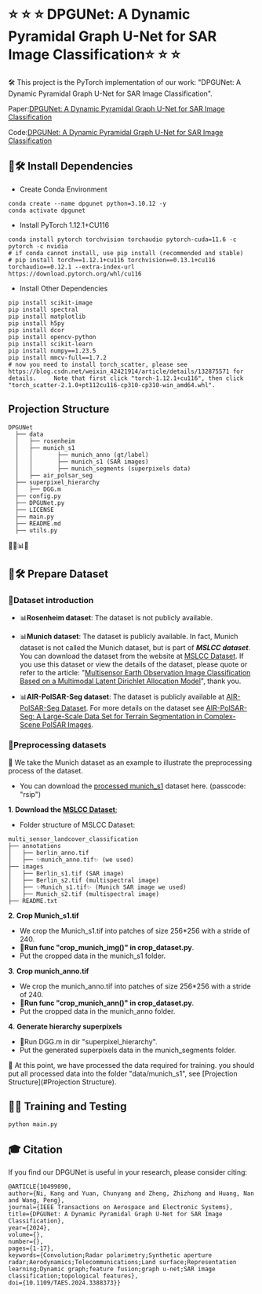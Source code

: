 # ⭐ ⭐ ⭐ DPGUNet: A Dynamic Pyramidal Graph U-Net for SAR Image Classification⭐ ⭐ ⭐ 
🛠️ This project is the PyTorch implementation of our work: "DPGUNet: A Dynamic Pyramidal Graph U-Net for SAR Image Classification".

Paper:[DPGUNet: A Dynamic Pyramidal Graph U-Net for SAR Image Classification](https://ieeexplore.ieee.org/document/10499890 "DPGUNet: A Dynamic Pyramidal Graph U-Net for SAR Image Classification")

Code:[DPGUNet: A Dynamic Pyramidal Graph U-Net for SAR Image Classification](https://github.com/RSIP-NJUPT/DPGUNet "DPGUNet: A Dynamic Pyramidal Graph U-Net for SAR Image Classification")



## 📘🛠️ Install Dependencies

* Create Conda Environment

```shell
conda create --name dpgunet python=3.10.12 -y
conda activate dpgunet
```

* Install PyTorch 1.12.1+CU116

```shell
conda install pytorch torchvision torchaudio pytorch-cuda=11.6 -c pytorch -c nvidia
# if conda cannot install, use pip install (recommended and stable)
# pip install torch==1.12.1+cu116 torchvision==0.13.1+cu116 torchaudio==0.12.1 --extra-index-url https://download.pytorch.org/whl/cu116
```

* Install Other Dependencies

```shell
pip install scikit-image
pip install spectral
pip install matplotlib
pip install h5py
pip install dcor
pip install opencv-python
pip install scikit-learn
pip install numpy==1.23.5
pip install mmcv-full==1.7.2
# now you need to install torch_scatter, please see https://blog.csdn.net/weixin_42421914/article/details/132875571 for details.     Note that first click "torch-1.12.1+cu116", then click "torch_scatter-2.1.0+pt112cu116-cp310-cp310-win_amd64.whl".
```
## Projection Structure <a id="1"></a>
```shell
DPGUNet
  ├── data  
  │   ├── rosenheim  
  │   ├── munich_s1  
  │   │       ├── munich_anno (gt/label)  
  │   │       ├── munich_s1 (SAR images)  
  │   │       ├── munich_segments (superpixels data)  
  │   ├── air_polsar_seg  
  ├── superpixel_hierarchy  
  │   ├── DGG.m  
  ├── config.py  
  ├── DPGUNet.py  
  ├── LICENSE  
  ├── main.py  
  ├── README.md  
  ├── utils.py  
```

👀🚀📊✨
## 📘🛠️ Prepare Dataset
### 📄Dataset introduction
- 📊**Rosenheim dataset**: The dataset is not publicly available.

- 📊**Munich dataset**: The dataset is publicly available. In fact, Munich dataset is not called the Munich dataset, but is part of ***MSLCC dataset***. You can download the dataset from the website at [MSLCC Dataset](https://www.dlr.de/eoc/en/desktopdefault.aspx/tabid-12760/22294_read-51180/ "MSLCC Dataset"). If you use this dataset or view the details of the dataset, please quote or refer to the article: "[Multisensor Earth Observation Image Classification Based on a Multimodal Latent Dirichlet Allocation Model]([10.1109/LGRS.2018.2794511](https://ieeexplore.ieee.org/document/8278834) "Multisensor Earth Observation Image Classification Based on a Multimodal Latent Dirichlet Allocation Model")", thank you.

- 📊**AIR-PolSAR-Seg dataset**: The dataset is publicly available at [AIR-PolSAR-Seg Dataset](https://github.com/AICyberTeam/AIR-PolSAR-Seg "AIR-PolSAR-Seg Dataset"). For more details on the dataset see [AIR-PolSAR-Seg: A Large-Scale Data Set for Terrain Segmentation in Complex-Scene PolSAR Images](https://ieeexplore.ieee.org/document/9765389/ "AIR-PolSAR-Seg: A Large-Scale Data Set for Terrain Segmentation in Complex-Scene PolSAR Images").

### 📄Preprocessing datasets
👀 We take the Munich dataset as an example to illustrate the preprocessing process of the dataset. 

- You can download the [processed munich_s1](https://pan.baidu.com/s/1IziSwUmzf7AajIaqUUJb2w "") dataset here. (passcode: "rsip")   


**1**. **Download the [MSLCC Dataset](https://www.dlr.de/eoc/en/desktopdefault.aspx/tabid-12760/22294_read-51180/ "MSLCC Dataset")**;
- Folder structure of MSLCC Dataset:
```shell
multi_sensor_landcover_classification  
├── annotations  
│   ├── berlin_anno.tif  
│   ├── ✨munich_anno.tif✨ (we used)  
├── images  
│   ├── Berlin_s1.tif (SAR image)  
│   ├── Berlin_s2.tif (multispectral image)  
│   ├── ✨Munich_s1.tif✨ (Munich SAR image we used)  
│   ├── Munich_s2.tif (multispectral image)  
├── README.txt  
```
**2**. **Crop Munich_s1.tif**
- We crop the Munich_s1.tif into patches of size 256*256 with a stride of 240. 
- 🚀**Run func "crop_munich_img()" in crop_dataset.py**.
- Put the cropped data in the munich_s1 folder.


**3**. **Crop munich_anno.tif**
- We crop the munich_anno.tif into patches of size 256*256 with a stride of 240. 
- 🚀**Run func "crop_munich_ann()" in crop_dataset.py**.
- Put the cropped data in the munich_anno folder.


**4**. **Generate hierarchy superpixels**
- 🚀Run DGG.m in dir "superpixel_hierarchy".
- Put the generated superpixels data in the munich_segments folder.


👀 At this point, we have processed the data required for training. you should put all processed data into the folder "data/munich_s1", see [Projection Structure](#Projection Structure).

## 📘🚀 Training and Testing
```shell
python main.py
```


## 🎓 Citation
  If you find our DPGUNet is useful in your research, please consider citing:
  ```shell
  @ARTICLE{10499890,
  author={Ni, Kang and Yuan, Chunyang and Zheng, Zhizhong and Huang, Nan and Wang, Peng},
  journal={IEEE Transactions on Aerospace and Electronic Systems}, 
  title={DPGUNet: A Dynamic Pyramidal Graph U-Net for SAR Image Classification}, 
  year={2024},
  volume={},
  number={},
  pages={1-17},
  keywords={Convolution;Radar polarimetry;Synthetic aperture radar;Aerodynamics;Telecommunications;Land surface;Representation learning;Dynamic graph;feature fusion;graph u-net;SAR image classification;topological features},
  doi={10.1109/TAES.2024.3388373}}

  ```
